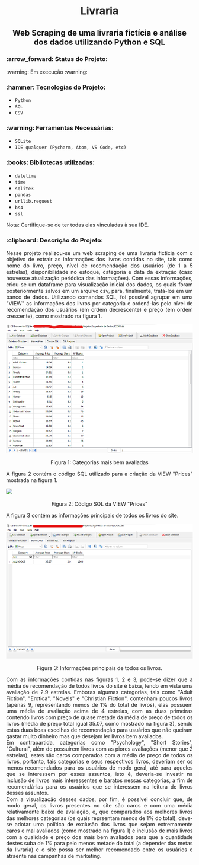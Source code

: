 <h1 align="center"> Livraria </h1>

<h2 align="center"> Web Scraping de uma livraria fictícia e análise dos dados utilizando Python e SQL </h2>

<h3> :arrow_forward: Status do Projeto: </h3> :warning: Em execução :warning: 

<h3> :hammer: Tecnologias do Projeto: </h3>

- `Python`
- `SQL`
- `CSV`

<h3>:warning: Ferramentas Necessárias: </h3>

- `SQLite`
- `IDE qualquer (Pycharm, Atom, VS Code, etc)`

<h3>:books: Bibliotecas utilizadas: </h3>

- `datetime`
- `time`
- `sqlite3`
- `pandas`
- `urllib.request`
- `bs4`
- `ssl`
<p align="justify"> Nota: Certifique-se de ter todas elas vinculadas à sua IDE. </p>

<h3>:clipboard: Descrição do Projeto: </h3>

<p align="justify">
Nesse projeto realizou-se um web scraping de uma livraria fictícia com o objetivo de extrair as informações dos livros contidas no site, tais como nome do livro, preço, nível de recomendação dos usuários (de 1 a 5 estrelas), disponibilidade no estoque, categoria e data da extração (caso houvesse atualização periódica das informações). Com essas informações, criou-se um dataframe para visualização inicial dos dados, os quais foram posteriormente salvos em um arquivo csv, para, finalmente, tratá-los em um banco de dados. Utilizando comandos SQL, foi possível agrupar em uma "VIEW" as informações dos livros por categoria e ordená-las pelo nível de recomendação dos usuários (em ordem decrescente) e preço (em ordem crescente), como mostrado na figura 1.
</p>

<img src="Categorias mais bem avaliadas.png">

<p align="center">
Figura 1: Categorias mais bem avaliadas
</p>

<p align="justify">
A figura 2 contém o código SQL utilizado para a criação da VIEW "Prices" mostrada na figura 1.
</p>

<img src="Código da View Prices.png">

<p align="center">
Figura 2: Código SQL da VIEW "Prices"
</p>


<p align="justify">
A figura 3 contém as informações principais de todos os livros do site.
</p>

<img src="Info da junção de todos os livros.png">

<p align="center">
Figura 3: Informações principais de todos os livros. 
</p>

<p align="justify">
Com as informações contidas nas figuras 1, 2 e 3, pode-se dizer que a média de recomendação de todos livros do site é baixa, tendo em vista uma avaliação de 2.9 estrelas. Emboras algumas categorias, tais como "Adult Fiction", "Erotica", "Novels" e "Christian Fiction", contenham poucos livros (apenas 9, representando menos de 1% do total de livros), elas possuem uma média de avaliação acima de 4 estrelas, com as duas primeiras contendo livros com preço de quase metade da média de preço de todos os livros (média de preço total igual 35.07, como mostrado na figura 3), sendo estas duas boas escolhas de recomendação para usuários que não queiram gastar muito dinheiro mas que desejam ler livros bem avaliados. 
<br>
Em contrapartida, categorias como "Psychology", "Short Stories", "Cultural", além de possuirem livros com as piores avaliações (menor que 2 estrelas), estes são caros comparados com a média de preço de todos os livros, portanto, tais categorias e seus respectivos livros, deveriam ser os menos recomendados para os usuários de modo geral, até para aqueles que se interessem por esses assuntos, isto é, deveria-se investir na inclusão de livros mais interessentes e baratos nessas categorias, a fim de recomendá-las para os usuários que se interessem na leitura de livros desses assuntos.
<br>
Com a visualização desses dados, por fim, é possível concluir que, de modo geral, os livros presentes no site são caros e com uma média relativamente baixa de avaliação, e, que comparados aos melhores livros das melhores categorias (os quais reprsentam menos de 1% do total), deve-se adotar uma política de exclusão dos livros que sejam extremamente caros e mal avaliados (como mostrado na figura 1) e inclusão de mais livros com a qualidade e preço dos mais bem avaliados para que a quantidade destes suba de 1% para pelo menos metade do total (a depender das metas da livraria) e o site possa ser melhor recomendado entre os usuários e atraente nas campanhas de marketing.
</p>
